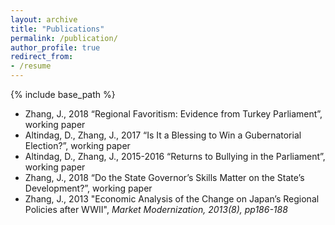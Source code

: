 ```yaml
---
layout: archive
title: "Publications"
permalink: /publication/
author_profile: true
redirect_from:
- /resume
---
```


{% include base_path %}

* Zhang, J., 2018 “Regional Favoritism: Evidence from Turkey Parliament”, working paper 
* Altindag, D., Zhang, J., 2017 “Is It a Blessing to Win a Gubernatorial Election?”, working paper
* Altindag, D., Zhang, J., 2015-2016 “Returns to Bullying in the Parliament”, working paper
* Zhang, J., 2018 “Do the State Governor’s Skills Matter on the State’s Development?”, working paper
* Zhang, J., 2013 "Economic Analysis of the Change on Japan’s Regional Policies after WWII", _Market Modernization, 2013(8), pp186-188_
